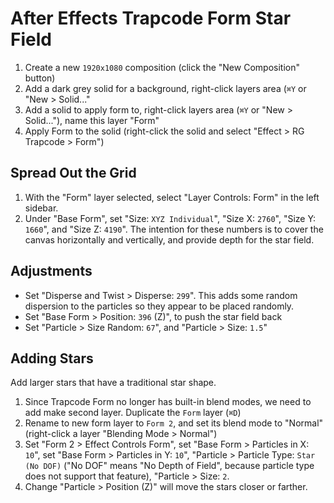 # After Effects Trapcode Form Star Field

1. Create a new `1920x1080` composition (click the "New Composition" button)
2. Add a dark grey solid for a background, right-click layers area (`⌘Y` or "New > Solid..."
3. Add a solid to apply form to, right-click layers area (`⌘Y` or "New > Solid..."), name this layer "Form"
4. Apply Form to the solid (right-click the solid and select "Effect > RG Trapcode > Form")

## Spread Out the Grid

1. With the "Form" layer selected, select "Layer Controls: Form" in the left sidebar.
2. Under "Base Form", set "Size: `XYZ Individual`", "Size X: `2760`", "Size Y: `1660`", and "Size Z: `4190`". The intention for these numbers is to cover the canvas horizontally and vertically, and provide depth for the star field.

## Adjustments

- Set "Disperse and Twist > Disperse: `299`". This adds some random dispersion to the particles so they appear to be placed randomly.
- Set "Base Form > Position: `396` (Z)", to push the star field back
- Set "Particle > Size Random: `67`", and "Particle > Size: `1.5`"

## Adding Stars

Add larger stars that have a traditional star shape.

1. Since Trapcode Form no longer has built-in blend modes, we need to add make second layer. Duplicate the `Form` layer (`⌘D`)
2. Rename to new form layer to `Form 2`, and set its blend mode to "Normal" (right-click a layer "Blending Mode > Normal")
3. Set "Form 2 > Effect Controls Form", set "Base Form > Particles in X: `10`", set "Base Form > Particles in Y: `10`", "Particle > Particle Type: `Star (No DOF)` ("No DOF" means "No Depth of Field", because particle type does not support that feature), "Particle > Size: `2`.
4. Change "Particle > Position (Z)" will move the stars closer or farther.